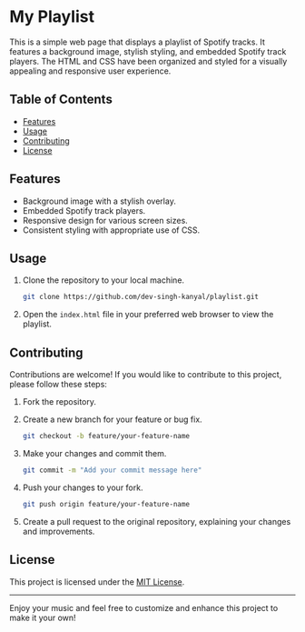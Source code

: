 # My Playlist

This is a simple web page that displays a playlist of Spotify tracks. It features a background image, stylish styling, and embedded Spotify track players. The HTML and CSS have been organized and styled for a visually appealing and responsive user experience.

## Table of Contents

- [Features](#features)
- [Usage](#usage)
- [Contributing](#contributing)
- [License](#license)

## Features

- Background image with a stylish overlay.
- Embedded Spotify track players.
- Responsive design for various screen sizes.
- Consistent styling with appropriate use of CSS.

## Usage

1. Clone the repository to your local machine.

   ```bash
   git clone https://github.com/dev-singh-kanyal/playlist.git
2. Open the `index.html` file in your preferred web browser to view the playlist.

## Contributing

Contributions are welcome! If you would like to contribute to this project, please follow these steps:

1. Fork the repository.
2. Create a new branch for your feature or bug fix.

   ```bash
   git checkout -b feature/your-feature-name
   ```

3. Make your changes and commit them.

   ```bash
   git commit -m "Add your commit message here"
   ```

4. Push your changes to your fork.

   ```bash
   git push origin feature/your-feature-name
   ```

5. Create a pull request to the original repository, explaining your changes and improvements.

## License

This project is licensed under the [MIT License](LICENSE).

---

Enjoy your music and feel free to customize and enhance this project to make it your own!
